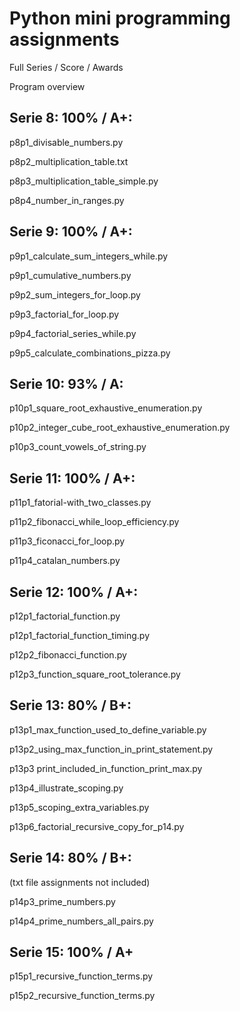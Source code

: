 # Python mini programming assignments

Full Series / Score / Awards

Program overview


## Serie 8: 100% / A+:

p8p1_divisable_numbers.py

p8p2_multiplication_table.txt

p8p3_multiplication_table_simple.py

p8p4_number_in_ranges.py


## Serie 9: 100% / A+:

p9p1_calculate_sum_integers_while.py

p9p1_cumulative_numbers.py

p9p2_sum_integers_for_loop.py

p9p3_factorial_for_loop.py

p9p4_factorial_series_while.py

p9p5_calculate_combinations_pizza.py


## Serie 10: 93% / A:

p10p1_square_root_exhaustive_enumeration.py	

p10p2_integer_cube_root_exhaustive_enumeration.py	

p10p3_count_vowels_of_string.py	


## Serie 11: 100% / A+:

p11p1_fatorial-with_two_classes.py	

p11p2_fibonacci_while_loop_efficiency.py	

p11p3_ficonacci_for_loop.py	

p11p4_catalan_numbers.py


## Serie 12: 100% / A+:

p12p1_factorial_function.py

p12p1_factorial_function_timing.py

p12p2_fibonacci_function.py

p12p3_function_square_root_tolerance.py


## Serie 13: 80% / B+:

p13p1_max_function_used_to_define_variable.py

p13p2_using_max_function_in_print_statement.py

p13p3 print_included_in_function_print_max.py

p13p4_illustrate_scoping.py

p13p5_scoping_extra_variables.py

p13p6_factorial_recursive_copy_for_p14.py


## Serie 14: 80% / B+:

(txt file assignments not included)

p14p3_prime_numbers.py

p14p4_prime_numbers_all_pairs.py


## Serie 15: 100% / A+

p15p1_recursive_function_terms.py

p15p2_recursive_function_terms.py
